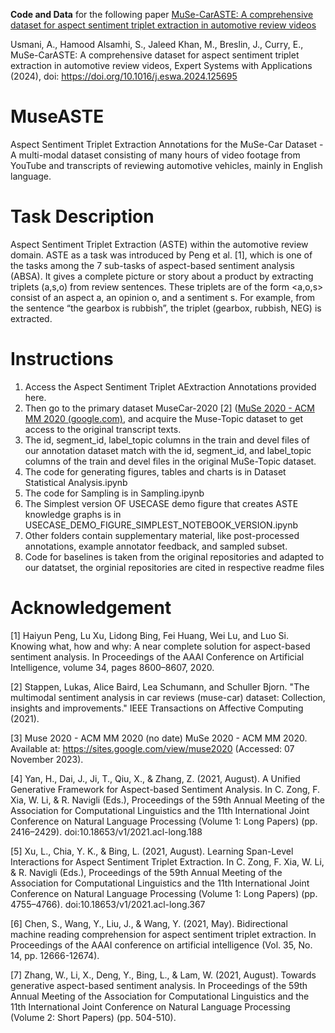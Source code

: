**Code and Data** for the following paper [MuSe-CarASTE: A comprehensive dataset for aspect sentiment triplet extraction in automotive review videos](https://doi.org/10.1016/j.eswa.2024.125695) 

Usmani, A., Hamood Alsamhi, S., Jaleed Khan, M., Breslin, J., Curry, E., MuSe-CarASTE: A comprehensive dataset for aspect sentiment triplet extraction in automotive review videos, Expert Systems with Applications (2024), doi: https://doi.org/10.1016/j.eswa.2024.125695

# MuseASTE
Aspect Sentiment Triplet Extraction Annotations for the MuSe-Car Dataset - A multi-modal dataset consisting of many hours of video footage from YouTube and transcripts of reviewing automotive vehicles, mainly in English language. 
# Task Description
Aspect Sentiment Triplet Extraction (ASTE) within the automotive review domain. ASTE as a task was introduced by Peng et al. [1], which is one of the tasks among the 7 sub-tasks of aspect-based sentiment analysis (ABSA). It gives a complete picture or story about a product by extracting triplets (a,s,o) from review sentences. These triplets are of the form <a,o,s> consist of an aspect a, an opinion o, and a sentiment s.   For example, from the sentence “the gearbox is rubbish”, the triplet (gearbox, rubbish, NEG) is extracted. 
# Instructions
1.	Access the Aspect Sentiment Triplet AExtraction Annotations provided here.
2.	Then go to the primary dataset MuseCar-2020 [2] ([MuSe 2020 - ACM MM 2020 (google.com)](https://sites.google.com/view/muse2020), and acquire the Muse-Topic dataset to get access to the original transcript texts.
3.	The id, segment_id, label_topic columns in the train and devel files of our annotation dataset match with the id, segment_id, and label_topic columns of  the train and devel files in the original MuSe-Topic dataset.
4.	The code for generating figures, tables and charts is in Dataset Statistical Analysis.ipynb
5.	The code for Sampling is in Sampling.ipynb
6.	The Simplest version OF USECASE demo figure that creates ASTE knowledge graphs is in USECASE_DEMO_FIGURE_SIMPLEST_NOTEBOOK_VERSION.ipynb
7.	Other folders contain supplementary material, like post-processed annotations, example annotator feedback, and sampled subset.
8.	Code for baselines is taken from the original repositories and adapted to our datatset, the orginial repositories are cited in respective readme files
#  Acknowledgement
[1] Haiyun Peng, Lu Xu, Lidong Bing, Fei Huang, Wei Lu, and Luo Si. Knowing what, how and why: A near complete solution for aspect-based sentiment analysis. In Proceedings of the AAAI Conference on Artificial Intelligence, volume 34, pages 8600–8607, 2020.

[2] Stappen, Lukas, Alice Baird, Lea Schumann, and Schuller Bjorn. "The multimodal sentiment analysis in car reviews (muse-car) dataset: Collection, insights and improvements." IEEE Transactions on Affective Computing (2021).

[3] Muse 2020 - ACM MM 2020 (no date) MuSe 2020 - ACM MM 2020. Available at: https://sites.google.com/view/muse2020 (Accessed: 07 November 2023).

[4] Yan, H., Dai, J., Ji, T., Qiu, X., & Zhang, Z. (2021, August). A Unified Generative Framework for Aspect-based Sentiment Analysis. In C. Zong, F. Xia, W. Li, & R. Navigli (Eds.), Proceedings of the 59th Annual Meeting of the Association for Computational Linguistics and the 11th International Joint Conference on Natural Language Processing (Volume 1: Long Papers) (pp. 2416–2429). doi:10.18653/v1/2021.acl-long.188

[5] Xu, L., Chia, Y. K., & Bing, L. (2021, August). Learning Span-Level Interactions for Aspect Sentiment Triplet Extraction. In C. Zong, F. Xia, W. Li, & R. Navigli (Eds.), Proceedings of the 59th Annual Meeting of the Association for Computational Linguistics and the 11th International Joint Conference on Natural Language Processing (Volume 1: Long Papers) (pp. 4755–4766). doi:10.18653/v1/2021.acl-long.367

[6] Chen, S., Wang, Y., Liu, J., & Wang, Y. (2021, May). Bidirectional machine reading comprehension for aspect sentiment triplet extraction. In Proceedings of the AAAI conference on artificial intelligence (Vol. 35, No. 14, pp. 12666-12674).

[7] Zhang, W., Li, X., Deng, Y., Bing, L., & Lam, W. (2021, August). Towards generative aspect-based sentiment analysis. In Proceedings of the 59th Annual Meeting of the Association for Computational Linguistics and the 11th International Joint Conference on Natural Language Processing (Volume 2: Short Papers) (pp. 504-510).

